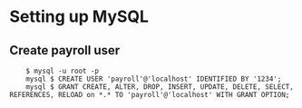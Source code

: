 # Setting up MySQL
## Create payroll user

```
	$ mysql -u root -p
	mysql $ CREATE USER 'payroll'@'localhost' IDENTIFIED BY '1234';
	mysql $ GRANT CREATE, ALTER, DROP, INSERT, UPDATE, DELETE, SELECT, REFERENCES, RELOAD on *.* TO 'payroll'@'localhost' WITH GRANT OPTION;
```